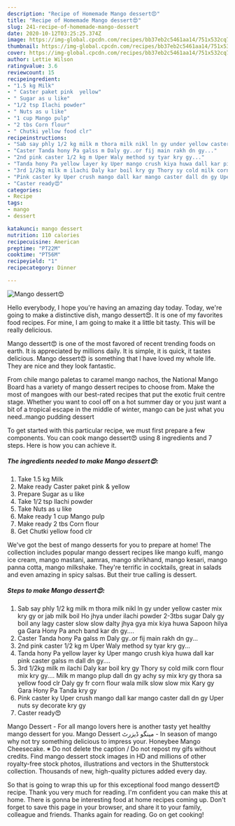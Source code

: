 ```yaml
---
description: "Recipe of Homemade Mango dessert😍"
title: "Recipe of Homemade Mango dessert😍"
slug: 241-recipe-of-homemade-mango-dessert
date: 2020-10-12T03:25:25.374Z
image: https://img-global.cpcdn.com/recipes/bb37eb2c5461aa14/751x532cq70/mango-dessert😍-recipe-main-photo.jpg
thumbnail: https://img-global.cpcdn.com/recipes/bb37eb2c5461aa14/751x532cq70/mango-dessert😍-recipe-main-photo.jpg
cover: https://img-global.cpcdn.com/recipes/bb37eb2c5461aa14/751x532cq70/mango-dessert😍-recipe-main-photo.jpg
author: Lettie Wilson
ratingvalue: 3.6
reviewcount: 15
recipeingredient:
- "1.5 kg Milk"
- " Caster paket pink  yellow"
- " Sugar as u like"
- "1/2 tsp Ilachi powder"
- " Nuts as u like"
- "1 cup Mango pulp"
- "2 tbs Corn flour"
- " Chutki yellow food clr"
recipeinstructions:
- "Sab say phly 1/2 kg milk m thora milk nikl ln gy under yellow caster mix kry gy or jab milk boil Ho jhya under ilachi powder 2-3tbs sugar Daly gy boil any lagy caster slow slow dalty jhya gya mix kiya huwa Sapoon hilya ga Gara Hony Pa anch band kar dn gy...."
- "Caster Tanda hony Pa galss m Daly gy..or fij main rakh dn gy..."
- "2nd pink caster 1/2 kg m Uper Waly method sy tyar kry gy..."
- "Tanda hony Pa yellow layer ky Uper mango crush kiya huwa dall kar pink caster galss m dall dn gy...."
- "3rd 1/2kg milk m ilachi Daly kar boil kry gy Thory sy cold milk corn flour mix kry gy.... Milk m mango plup dall dn gy achy sy mix kry gy thora sa yellow food clr Daly gy fr corn flour wala milk slow slow mix Kary gy Gara Hony Pa Tanda kry gy"
- "Pink caster ky Uper crush mango dall kar mango caster dall dn gy Uper nuts sy decorate kry gy"
- "Caster ready😍"
categories:
- Recipe
tags:
- mango
- dessert

katakunci: mango dessert 
nutrition: 110 calories
recipecuisine: American
preptime: "PT22M"
cooktime: "PT56M"
recipeyield: "1"
recipecategory: Dinner

---
```



![Mango dessert😍](https://img-global.cpcdn.com/recipes/bb37eb2c5461aa14/751x532cq70/mango-dessert😍-recipe-main-photo.jpg)

Hello everybody, I hope you're having an amazing day today. Today, we're going to make a distinctive dish, mango dessert😍. It is one of my favorites food recipes. For mine, I am going to make it a little bit tasty. This will be really delicious.

Mango dessert😍 is one of the most favored of recent trending foods on earth. It is appreciated by millions daily. It is simple, it is quick, it tastes delicious. Mango dessert😍 is something that I have loved my whole life. They are nice and they look fantastic.

From chile mango paletas to caramel mango nachos, the National Mango Board has a variety of mango dessert recipes to choose from. Make the most of mangoes with our best-rated recipes that put the exotic fruit centre stage. Whether you want to cool off on a hot summer day or you just want a bit of a tropical escape in the middle of winter, mango can be just what you need..mango pudding dessert


To get started with this particular recipe, we must first prepare a few components. You can cook mango dessert😍 using 8 ingredients and 7 steps. Here is how you can achieve it.

<!--inarticleads1-->

##### The ingredients needed to make Mango dessert😍:

1. Take 1.5 kg Milk
1. Make ready  Caster paket pink &amp; yellow
1. Prepare  Sugar as u like
1. Take 1/2 tsp Ilachi powder
1. Take  Nuts as u like
1. Make ready 1 cup Mango pulp
1. Make ready 2 tbs Corn flour
1. Get  Chutki yellow food clr


We&#39;ve got the best of mango desserts for you to prepare at home! The collection includes popular mango dessert recipes like mango kulfi, mango ice cream, mango mastani, aamras, mango shrikhand, mango kesari, mango panna cotta, mango milkshake. They&#39;re terrific in cocktails, great in salads and even amazing in spicy salsas. But their true calling is dessert. 

<!--inarticleads2-->

##### Steps to make Mango dessert😍:

1. Sab say phly 1/2 kg milk m thora milk nikl ln gy under yellow caster mix kry gy or jab milk boil Ho jhya under ilachi powder 2-3tbs sugar Daly gy boil any lagy caster slow slow dalty jhya gya mix kiya huwa Sapoon hilya ga Gara Hony Pa anch band kar dn gy....
1. Caster Tanda hony Pa galss m Daly gy..or fij main rakh dn gy...
1. 2nd pink caster 1/2 kg m Uper Waly method sy tyar kry gy...
1. Tanda hony Pa yellow layer ky Uper mango crush kiya huwa dall kar pink caster galss m dall dn gy....
1. 3rd 1/2kg milk m ilachi Daly kar boil kry gy Thory sy cold milk corn flour mix kry gy.... Milk m mango plup dall dn gy achy sy mix kry gy thora sa yellow food clr Daly gy fr corn flour wala milk slow slow mix Kary gy Gara Hony Pa Tanda kry gy
1. Pink caster ky Uper crush mango dall kar mango caster dall dn gy Uper nuts sy decorate kry gy
1. Caster ready😍


Mango Dessert - For all mango lovers here is another tasty yet healthy mango dessert for you. Mango Dessert مینگو ڈیزرٹ - In season of mango why not try something delicious to impress your. Honeybee Mango Cheesecake. ※ Do not delete the caption / Do not repost my gifs without credits. Find mango dessert stock images in HD and millions of other royalty-free stock photos, illustrations and vectors in the Shutterstock collection. Thousands of new, high-quality pictures added every day. 

So that is going to wrap this up for this exceptional food mango dessert😍 recipe. Thank you very much for reading. I'm confident you can make this at home. There is gonna be interesting food at home recipes coming up. Don't forget to save this page in your browser, and share it to your family, colleague and friends. Thanks again for reading. Go on get cooking!
